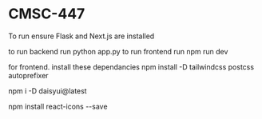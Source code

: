 # CMSC-447

To run ensure Flask and Next.js are installed

to run backend run python app.py
to run frontend run npm run dev



for frontend. install these dependancies
npm install -D tailwindcss postcss autoprefixer

npm i -D daisyui@latest

npm install react-icons --save


